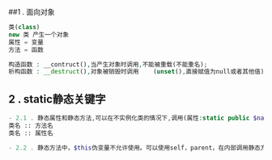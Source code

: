 ##1 .  面向对象
```php
类(class)
new 类 产生一个对象
属性 = 变量
方法 = 函数
```

```php
构造函数 : __contruct(),当产生对象时调用,不能被重载(不能重名);
析构函数 : __destruct(),对象被销毁时调用    (unset(),直接赋值为null或者其他值)
```
## 2 . static静态关键字
```php
- 2.1 . 静态属性和静态方法,可以在不实例化类的情况下,调用(属性:static public $name  方法:static public tell(){}):
类名 :: 方法名
类名 :: 属性名

- 2.2 . 静态方法中，$this伪变量不允许使用。可以使用self，parent，在内部调用静态方法与属性。



```
